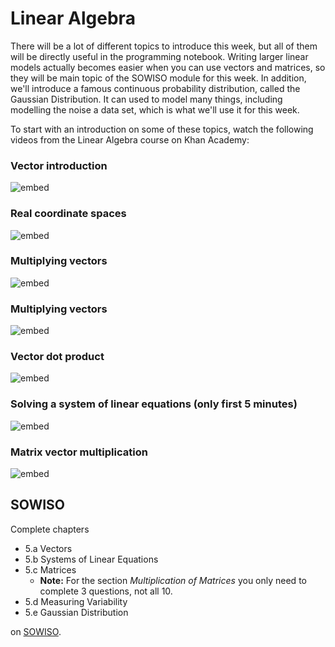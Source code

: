 
# Linear Algebra

There will be a lot of different topics to introduce this week, but all of them
will be directly useful in the programming notebook. Writing larger linear
models actually becomes easier when you can use vectors and matrices, so they
will be main topic of the SOWISO module for this week. In addition, we'll
introduce a famous continuous probability distribution, called the Gaussian
Distribution. It can used to model many things, including modelling the noise a
data set, which is what we'll use it for this week.

To start with an introduction on some of these topics, watch the following
videos from the Linear Algebra course on Khan Academy:

### Vector introduction

![embed](https://www.youtube.com/embed/br7tS1t2SFE)

### Real coordinate spaces

![embed](https://www.youtube.com/embed/lCsjJbZHhHU)

### Multiplying vectors

![embed](https://www.youtube.com/embed/8QihetGj3pg)

### Multiplying vectors

![embed](https://www.youtube.com/embed/ZN7YaSbY3-w)

### Vector dot product

![embed](https://www.youtube.com/embed/WNuIhXo39_k)

### Solving a system of linear equations (only first 5 minutes)

![embed](https://www.youtube.com/embed/L0CmbneYETs)

### Matrix vector multiplication

![embed](https://www.youtube.com/embed/7Mo4S2wyMg4)

## SOWISO

Complete chapters

* 5.a Vectors
* 5.b Systems of Linear Equations
* 5.c Matrices
    * **Note:** For the section *Multiplication of Matrices* you only need to complete 3 questions, not all 10. 
* 5.d Measuring Variability
* 5.e Gaussian Distribution

on [SOWISO](https://uva.sowiso.nl/).

